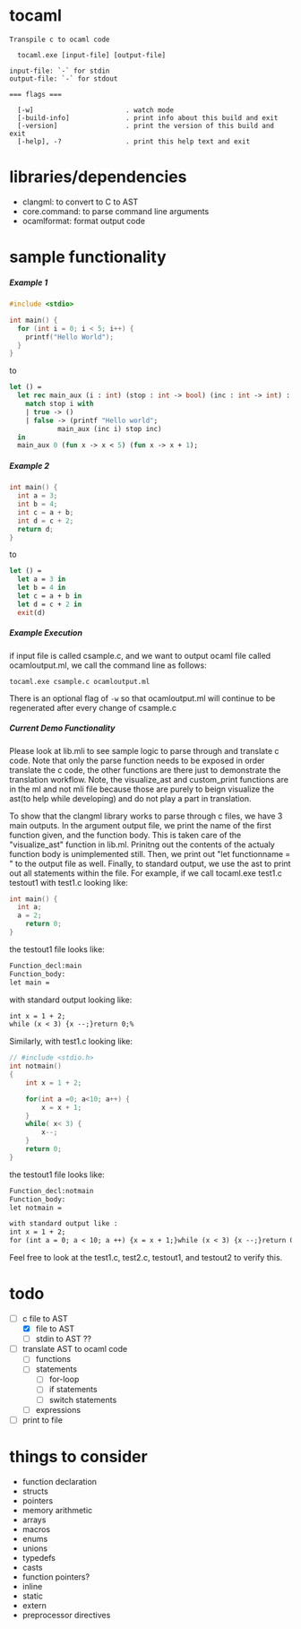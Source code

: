 # tocaml
```
Transpile c to ocaml code

  tocaml.exe [input-file] [output-file]

input-file: `-` for stdin
output-file: `-` for stdout

=== flags ===

  [-w]                       . watch mode
  [-build-info]              . print info about this build and exit
  [-version]                 . print the version of this build and exit
  [-help], -?                . print this help text and exit
```

# libraries/dependencies
- clangml: to convert to C to AST
- core.command: to parse command line arguments
- ocamlformat: format output code

# sample functionality
##### Example 1
```C
#include <stdio>

int main() {
  for (int i = 0; i < 5; i++) {
    printf("Hello World");
  }
}
```
to
```OCaml
let () =
  let rec main_aux (i : int) (stop : int -> bool) (inc : int -> int) : unit =
    match stop i with
    | true -> ()
    | false -> (printf "Hello world";
            main_aux (inc i) stop inc)
  in
  main_aux 0 (fun x -> x < 5) (fun x -> x + 1);
```

##### Example 2
```C
int main() {
  int a = 3;
  int b = 4;
  int c = a + b;
  int d = c + 2;
  return d;
}
```
to
```OCaml
let () =
  let a = 3 in
  let b = 4 in
  let c = a + b in
  let d = c + 2 in
  exit(d)  
```

##### Example Execution

if input file is called csample.c, and we want to output ocaml file called ocamloutput.ml, we call the command line as follows:
```
tocaml.exe csample.c ocamloutput.ml
```
There is an optional flag of `-w` so that ocamloutput.ml will continue to be regenerated after every change of csample.c


##### Current Demo Functionality
Please look at lib.mli to see sample logic to parse through and translate c code.
Note that only the parse function needs to be exposed in order translate the c code, the other functions are there just to demonstrate the translation workflow.
Note, the visualize_ast and custom_print functions are in the ml and not mli file because those are purely to beign visualize the ast(to help while developing) and do not play a part in translation.

To show that the clangml library works to parse through c files, we have 3 main outputs. In the argument output file, we print the name of the 
first function given, and the function body. This is taken care of the "visualize_ast" function in lib.ml. Prinitng out the contents of the actualy function body is unimplemented still.
Then, we print out "let functionname = " to the output file as well.
Finally, to standard output, we use the ast to print out all statements within the file.
For example, if we call 
tocaml.exe test1.c testout1
with test1.c looking like:
```C
int main() {
  int a;
  a = 2;
	return 0;
}
```
the testout1 file looks like:
```txt
Function_decl:main 
Function_body:
let main = 
```

with standard output looking like:
```txt
int x = 1 + 2;
while (x < 3) {x --;}return 0;%   
```

Similarly, 
with test1.c looking like:
```C
// #include <stdio.h>
int notmain()
{
    int x = 1 + 2;

    for(int a =0; a<10; a++) {
        x = x + 1;
    }
    while( x< 3) {
        x--;
    }
    return 0;
}
```
the testout1 file looks like:
```txt
Function_decl:notmain 
Function_body:
let notmain = 
```
```txt
with standard output like :
int x = 1 + 2;
for (int a = 0; a < 10; a ++) {x = x + 1;}while (x < 3) {x --;}return 0;%    
```

Feel free to look at the test1.c, test2.c, testout1, and testout2 to verify this.

# todo
- [ ] c file to AST
  - [X] file to AST
  - [ ] stdin to AST ??
- [ ] translate AST to ocaml code
  - [ ] functions
  - [ ] statements
    - [ ] for-loop
    - [ ] if statements
    - [ ] switch statements
  - [ ] expressions
- [ ] print to file

# things to consider
- function declaration
- structs
- pointers
- memory arithmetic
- arrays
- macros
- enums
- unions
- typedefs
- casts
- function pointers?
- inline
- static
- extern
- preprocessor directives
